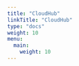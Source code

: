 ```yaml
---
title: "CloudHub"
linkTitle: "CloudHub"
type: "docs"
weight: 10
menu:
  main:
    weight: 10
---
```


